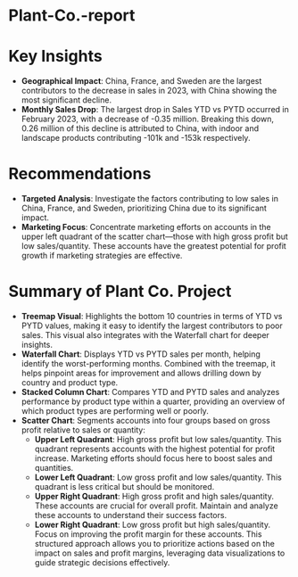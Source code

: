 # Plant-Co.-report

# Key Insights
- <b>Geographical Impact</b>: China, France, and Sweden are the largest contributors to the decrease in sales in 2023, with China showing the most significant decline.
- <b>Monthly Sales Drop</b>: The largest drop in Sales YTD vs PYTD occurred in February 2023, with a decrease of -0.35 million. Breaking this down, 0.26 million of this decline is attributed to China, with indoor and landscape products contributing -101k and -153k respectively.

# Recommendations
- <b>Targeted Analysis</b>: Investigate the factors contributing to low sales in China, France, and Sweden, prioritizing China due to its significant impact.
- <b>Marketing Focus</b>: Concentrate marketing efforts on accounts in the upper left quadrant of the scatter chart—those with high gross profit but low sales/quantity. These accounts have the greatest potential for profit growth if marketing strategies are effective.

# Summary of Plant Co. Project
- <b>Treemap Visual</b>: Highlights the bottom 10 countries in terms of YTD vs PYTD values, making it easy to identify the largest contributors to poor sales. This visual also integrates with the Waterfall chart for deeper insights.
- <b>Waterfall Chart</b>: Displays YTD vs PYTD sales per month, helping identify the worst-performing months. Combined with the treemap, it helps pinpoint areas for improvement and allows drilling down by country and product type.
- <b>Stacked Column Chart</b>: Compares YTD and PYTD sales and analyzes performance by product type within a quarter, providing an overview of which product types are performing well or poorly.
- <b>Scatter Chart</b>: Segments accounts into four groups based on gross profit relative to sales or quantity:
  - <b>Upper Left Quadrant</b>: High gross profit but low sales/quantity. This quadrant represents accounts with the highest potential for profit increase. Marketing efforts should focus here to boost sales and quantities.
  - <b>Lower Left Quadrant</b>: Low gross profit and low sales/quantity. This quadrant is less critical but should be monitored.
  - <b>Upper Right Quadrant</b>: High gross profit and high sales/quantity. These accounts are crucial for overall profit. Maintain and analyze these accounts to understand their success factors.
  - <b>Lower Right Quadrant</b>: Low gross profit but high sales/quantity. Focus on improving the profit margin for these accounts.
This structured approach allows you to prioritize actions based on the impact on sales and profit margins, leveraging data visualizations to guide strategic decisions effectively.
